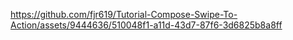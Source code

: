 

https://github.com/fjr619/Tutorial-Compose-Swipe-To-Action/assets/9444636/510048f1-a11d-43d7-87f6-3d6825b8a8ff

